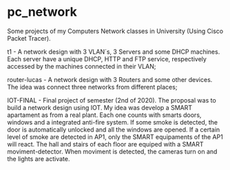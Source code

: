 # pc_network
Some projects of my Computers Network classes in University (Using Cisco Packet Tracer).

t1 - A network design with 3 VLAN´s, 3 Servers and some DHCP machines. Each server have a unique DHCP, HTTP and FTP service, respectively accessed by the machines connected in their VLAN;

router-lucas - A network design with 3 Routers and some other devices. The idea was connect three networks from different places;

IOT-FINAL - Final project of semester (2nd of 2020). The proposal was to build a network design using IOT. My idea was develop a SMART apartament as from a real plant. Each one counts with smarts doors, windows and a integrated anti-fire system. If some smoke is detected, the door is automatically unlocked and all the windows are opened. If a certain level of smoke are detected in AP1, only the SMART equipaments of the AP1 will react. The hall and stairs of each floor are equiped with a SMART moviment-detector. When moviment is detected, the cameras turn on and the lights are activate.  
